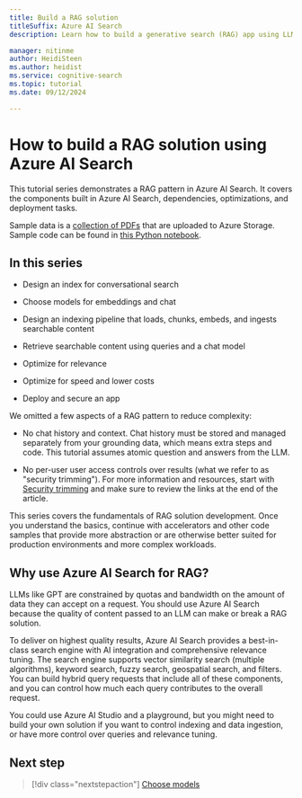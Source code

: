 ```yaml
---
title: Build a RAG solution
titleSuffix: Azure AI Search
description: Learn how to build a generative search (RAG) app using LLMs and your proprietary grounding data in Azure AI Search.

manager: nitinme
author: HeidiSteen
ms.author: heidist
ms.service: cognitive-search
ms.topic: tutorial
ms.date: 09/12/2024

---
```


# How to build a RAG solution using Azure AI Search

This tutorial series demonstrates a RAG pattern in Azure AI Search. It covers the components built in Azure AI Search, dependencies, optimizations, and deployment tasks.

Sample data is a [collection of PDFs](LINK-TBD) that are uploaded to Azure Storage. Sample code can be found in [this Python notebook](LINK-TBD).

## In this series

- Design an index for conversational search

- Choose models for embeddings and chat

- Design an indexing pipeline that loads, chunks, embeds, and ingests searchable content

- Retrieve searchable content using queries and a chat model

- Optimize for relevance

- Optimize for speed and lower costs

- Deploy and secure an app

We omitted a few aspects of a RAG pattern to reduce complexity:

- No chat history and context. Chat history must be stored and managed separately from your grounding data, which means extra steps and code. This tutorial assumes atomic question and answers from the LLM.

- No per-user user access controls over results (what we refer to as "security trimming"). For more information and resources, start with [Security trimming](search-security-trimming-for-azure-search.md) and make sure to review the links at the end of the article.

This series covers the fundamentals of RAG solution development. Once you understand the basics, continue with accelerators and other code samples that provide more abstraction or are otherwise better suited for production environments and more complex workloads.

## Why use Azure AI Search for RAG?

LLMs like GPT are constrained by quotas and bandwidth on the amount of data they can accept on a request. You should use Azure AI Search because the quality of content passed to an LLM can make or break a RAG solution. 

To deliver on highest quality results, Azure AI Search provides a best-in-class search engine with AI integration and comprehensive relevance tuning. The search engine supports vector similarity search (multiple algorithms), keyword search, fuzzy search, geospatial search, and filters. You can build hybrid query requests that include all of these components, and you can control how much each query contributes to the overall request.

You could use Azure AI Studio and a playground, but you might need to build your own solution if you want to control indexing and data ingestion, or have more control over queries and relevance tuning.

## Next step

> [!div class="nextstepaction"]
> [Choose models](tutorial-rag-build-solution-models.md)